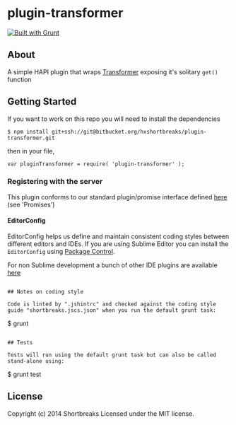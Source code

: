 # plugin-transformer

[![Built with Grunt](https://cdn.gruntjs.com/builtwith.png)](http://gruntjs.com/)

## About

A simple HAPI plugin that wraps [Transformer](https://bitbucket.org/hxshortbreaks/transformer) exposing it's solitary `get()` function

## Getting Started

If you want to work on this repo you will need to install the dependencies
```
$ npm install git+ssh://git@bitbucket.org/hxshortbreaks/plugin-transformer.git
```

then in your file,

```
var pluginTransformer = require( 'plugin-transformer' );
```

### Registering with the server

This plugin conforms to our standard plugin/promise interface defined [here](https://bitbucket.org/hxshortbreaks/the-works/src/master/docs/PLUGINS.md) (see 'Promises')

#### EditorConfig

EditorConfig helps us define and maintain consistent coding styles between different editors and IDEs.  If you are using Sublime Editor you can install the `EditorConfig` using [Package Control](https://sublime.wbond.net).

For non Sublime development a bunch of other IDE plugins are available [here](http://editorconfig.org/#download)

```

## Notes on coding style

Code is linted by ".jshintrc" and checked against the coding style guide "shortbreaks.jscs.json" when you run the default grunt task:
```
$ grunt
```

## Tests

Tests will run using the default grunt task but can also be called stand-alone using:
```
$ grunt test

## License
Copyright (c) 2014 Shortbreaks
Licensed under the MIT license.
